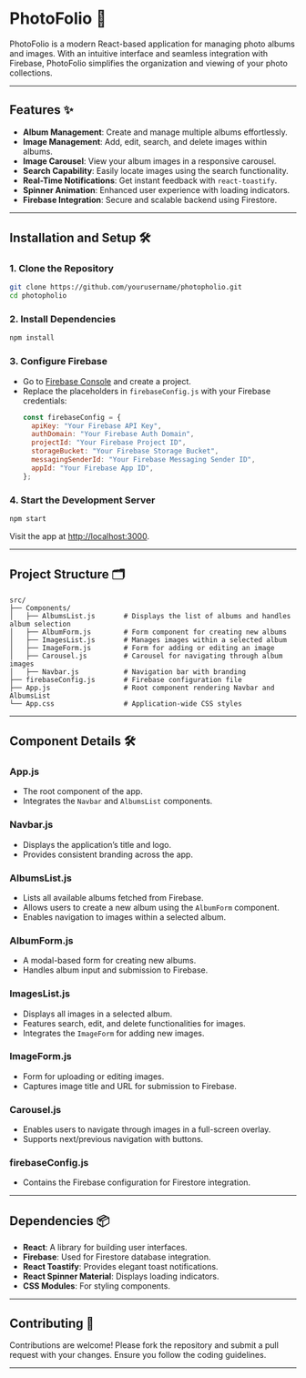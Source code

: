 # PhotoFolio 📸

PhotoFolio is a modern React-based application for managing photo albums and images. With an intuitive interface and seamless integration with Firebase, PhotoFolio simplifies the organization and viewing of your photo collections.

---

## Features ✨

- **Album Management**: Create and manage multiple albums effortlessly.
- **Image Management**: Add, edit, search, and delete images within albums.
- **Image Carousel**: View your album images in a responsive carousel.
- **Search Capability**: Easily locate images using the search functionality.
- **Real-Time Notifications**: Get instant feedback with `react-toastify`.
- **Spinner Animation**: Enhanced user experience with loading indicators.
- **Firebase Integration**: Secure and scalable backend using Firestore.

---

## Installation and Setup 🛠️

### 1. Clone the Repository

```bash
git clone https://github.com/yourusername/photopholio.git
cd photopholio
```

### 2. Install Dependencies

```bash
npm install
```

### 3. Configure Firebase

- Go to [Firebase Console](https://console.firebase.google.com/) and create a project.
- Replace the placeholders in `firebaseConfig.js` with your Firebase credentials:
  ```javascript
  const firebaseConfig = {
    apiKey: "Your Firebase API Key",
    authDomain: "Your Firebase Auth Domain",
    projectId: "Your Firebase Project ID",
    storageBucket: "Your Firebase Storage Bucket",
    messagingSenderId: "Your Firebase Messaging Sender ID",
    appId: "Your Firebase App ID",
  };
  ```

### 4. Start the Development Server

```bash
npm start
```

Visit the app at [http://localhost:3000](http://localhost:3000).

---

## Project Structure 🗂️

```plaintext
src/
├── Components/
│   ├── AlbumsList.js       # Displays the list of albums and handles album selection
│   ├── AlbumForm.js        # Form component for creating new albums
│   ├── ImagesList.js       # Manages images within a selected album
│   ├── ImageForm.js        # Form for adding or editing an image
│   ├── Carousel.js         # Carousel for navigating through album images
│   ├── Navbar.js           # Navigation bar with branding
├── firebaseConfig.js       # Firebase configuration file
├── App.js                  # Root component rendering Navbar and AlbumsList
└── App.css                 # Application-wide CSS styles
```

---

## Component Details 🛠️

### **App.js**

- The root component of the app.
- Integrates the `Navbar` and `AlbumsList` components.

### **Navbar.js**

- Displays the application’s title and logo.
- Provides consistent branding across the app.

### **AlbumsList.js**

- Lists all available albums fetched from Firebase.
- Allows users to create a new album using the `AlbumForm` component.
- Enables navigation to images within a selected album.

### **AlbumForm.js**

- A modal-based form for creating new albums.
- Handles album input and submission to Firebase.

### **ImagesList.js**

- Displays all images in a selected album.
- Features search, edit, and delete functionalities for images.
- Integrates the `ImageForm` for adding new images.

### **ImageForm.js**

- Form for uploading or editing images.
- Captures image title and URL for submission to Firebase.

### **Carousel.js**

- Enables users to navigate through images in a full-screen overlay.
- Supports next/previous navigation with buttons.

### **firebaseConfig.js**

- Contains the Firebase configuration for Firestore integration.

---

## Dependencies 📦

- **React**: A library for building user interfaces.
- **Firebase**: Used for Firestore database integration.
- **React Toastify**: Provides elegant toast notifications.
- **React Spinner Material**: Displays loading indicators.
- **CSS Modules**: For styling components.

---

## Contributing 🤝

Contributions are welcome! Please fork the repository and submit a pull request with your changes. Ensure you follow the coding guidelines.

---
